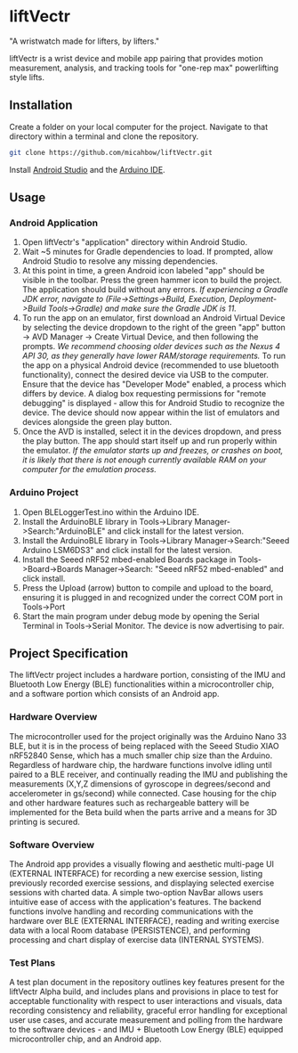 # liftVectr
"A wristwatch made for lifters, by lifters."

liftVectr is a wrist device and mobile app pairing that provides motion measurement, analysis, and tracking tools for "one-rep max" powerlifting style lifts.

## Installation

Create a folder on your local computer for the project. Navigate to that directory within a terminal and clone the repository.

```bash
git clone https://github.com/micahbow/liftVectr.git
```
Install [Android Studio](https://developer.android.com/studio) and the [Arduino IDE](https://docs.arduino.cc/software/ide-v1).

## Usage

### Android Application

1. Open liftVectr's "application" directory within Android Studio.
2. Wait ~5 minutes for Gradle dependencies to load. If prompted, allow Android Studio to resolve any missing dependencies. 
3. At this point in time, a green Android icon labeled "app" should be visible in the toolbar. Press the green hammer icon to build the project. The application should build without any errors. *If experiencing a Gradle JDK error, navigate to (File->Settings->Build, Execution, Deployment->Build Tools->Gradle) and make sure the Gradle JDK is 11.*
4. To run the app on an emulator, first download an Android Virtual Device by selecting the device dropdown to the right of the green "app" button -> AVD Manager -> Create Virtual Device, and then following the prompts. *We recommend choosing older devices such as the Nexus 4 API 30, as they generally have lower RAM/storage requirements.* To run the app on a physical Android device (recommended to use bluetooth functionality), connect the desired device via USB to the computer. Ensure that the device has "Developer Mode" enabled, a process which differs by device. A dialog box requesting permissions for "remote debugging" is displayed - allow this for Android Studio to recognize the device. The device should now appear within the list of emulators and devices alongside the green play button.
5. Once the AVD is installed, select it in the devices dropdown, and press the play button. The app should start itself up and run properly within the emulator. *If the emulator starts up and freezes, or crashes on boot, it is likely that there is not enough currently available RAM on your computer for the emulation process.*

### Arduino Project

1. Open BLELoggerTest.ino within the Arduino IDE.
2. Install the ArduinoBLE library in Tools->Library Manager->Search:"ArduinoBLE" and click install for the latest version.
3. Install the ArduinoBLE library in Tools->Library Manager->Search:"Seeed Arduino LSM6DS3" and click install for the latest version.
4. Install the Seeed nRF52 mbed-enabled Boards package in Tools->Board->Boards Manager->Search: "Seeed nRF52 mbed-enabled" and click install.
5. Press the Upload (arrow) button to compile and upload to the board, ensuring it is plugged in and recognized under the correct COM port in Tools->Port
6. Start the main program under debug mode by opening the Serial Terminal in Tools->Serial Monitor. The device is now advertising to pair.

## Project Specification

The liftVectr project includes a hardware portion, consisting of the IMU and Bluetooth Low Energy (BLE) functionalities within a microcontroller chip, and a software portion which consists of an Android app.

### Hardware Overview

The microcontroller used for the project originally was the Arduino Nano 33 BLE, but it is in the process of being replaced with the Seeed Studio XIAO nRF52840 Sense, which has a much smaller chip size than the Arduino. Regardless of hardware chip, the hardware functions involve idling until paired to a BLE receiver, and continually reading the IMU and publishing the measurements (X,Y,Z dimensions of gyroscope in degrees/second and accelerometer in gs/second) while connected. Case housing for the chip and other hardware features such as rechargeable battery will be implemented for the Beta build when the parts arrive and a means for 3D printing is secured.

### Software Overview

The Android app provides a visually flowing and aesthetic multi-page UI (EXTERNAL INTERFACE) for recording a new exercise session, listing previously recorded exercise sessions, and displaying selected exercise sessions with charted data. A simple two-option NavBar allows users intuitive ease of access with the application's features. The backend functions involve handling and recording communications with the hardware over BLE (EXTERNAL INTERFACE), reading and writing exercise data with a local Room database (PERSISTENCE), and performing processing and chart display of exercise data (INTERNAL SYSTEMS).

### Test Plans

A test plan document in the repository outlines key features present for the liftVectr Alpha build, and includes plans and provisions in place to test for acceptable functionality with respect to user interactions and visuals, data recording consistency and reliability, graceful error handling for exceptional user use cases, and accurate measurement and polling from the hardware to the software devices - and IMU + Bluetooth Low Energy (BLE) equipped microcontroller chip, and an Android app.